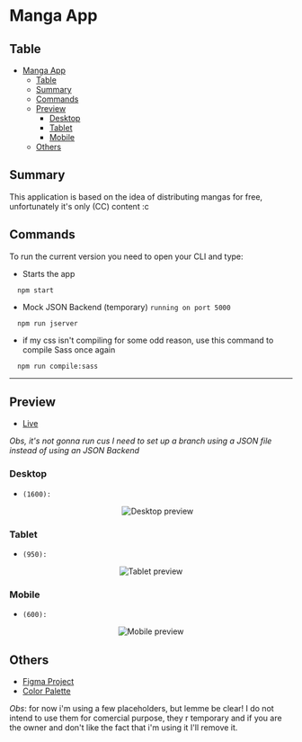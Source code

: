 # Manga App

## Table

- [Manga App](#manga-app)
  - [Table](#table)
  - [Summary](#summary)
  - [Commands](#commands)
  - [Preview](#preview)
    - [Desktop](#desktop)
    - [Tablet](#tablet)
    - [Mobile](#mobile)
  - [Others](#others)

## Summary

This application is based on the idea of distributing mangas for free, unfortunately it's only (CC) content :c

## Commands

To run the current version you need to open your CLI and type:

- Starts the app
```
  npm start 
```

- Mock JSON Backend (temporary) `running on port 5000`
```
  npm run jserver 
```
  
- if my css isn't compiling for some odd reason, use this command to compile Sass once again
```
  npm run compile:sass
```

---

## Preview

-   [Live](https://ny-manga-app.vercel.app)

_Obs, it's not gonna run cus I need to set up a branch using a JSON file instead of using an JSON Backend_

### Desktop

-   `(1600):`
    <p align="center"> 
      <img src="https://github.com/Nyyu/TCC/blob/main/preview/desktop-preview.png" alt='Desktop preview'> 
    </p>

### Tablet

-   `(950):`
<p align="center"> 
  <img src="https://github.com/Nyyu/TCC/blob/main/preview/tablet-preview.png" alt='Tablet preview'> 
</p>

### Mobile

-   `(600):`
<p align="center"> 
  <img src="https://github.com/Nyyu/TCC/blob/main/preview/mobile-preview.png" alt='Mobile preview'> 
</p>

## Others

-   [Figma Project](https://www.figma.com/file/Kcx9jFPDIu12fkrWYtahCf/TCC-Prototype?node-id=0%3A1)
-   [Color Palette](https://colorhunt.co/palette/171717444444da0037ededed)

_Obs_: for now i'm using a few placeholders, but lemme be clear! I do not intend to use them for comercial purpose, they r temporary and if you are the owner and don't like the fact that i'm using it I'll remove it.
